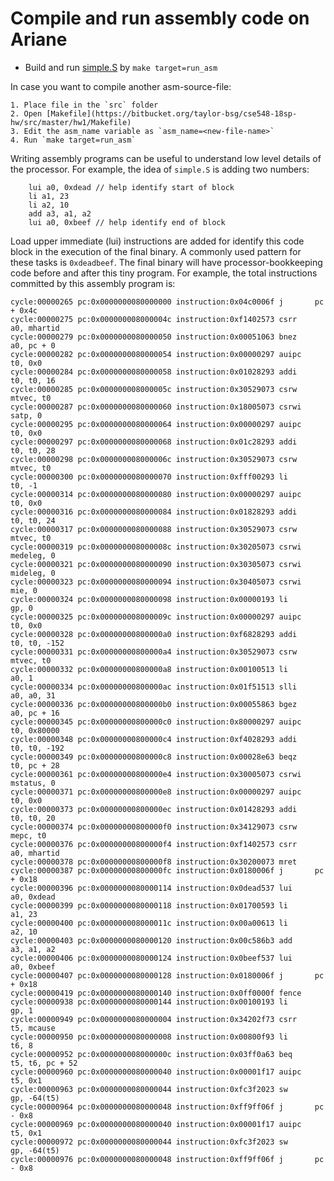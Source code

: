# Compile and run assembly code on Ariane

* Build and run [simple.S](https://bitbucket.org/taylor-bsg/cse548-18sp-hw/src/master/hw1/src/simple.S) by `make target=run_asm`

In case you want to compile another asm-source-file:

    1. Place file in the `src` folder
    2. Open [Makefile](https://bitbucket.org/taylor-bsg/cse548-18sp-hw/src/master/hw1/Makefile)
    3. Edit the asm_name variable as `asm_name=<new-file-name>`
    4. Run `make target=run_asm`

Writing assembly programs can be useful to understand low level details of the processor. For example, the idea of `simple.S` is
adding two numbers:
	
```
	lui a0, 0xdead // help identify start of block
	li a1, 23
	li a2, 10
	add a3, a1, a2
	lui a0, 0xbeef // help identify end of block
```

Load upper immediate (lui) instructions are added for identify this code block in the execution of the final binary. A commonly used
pattern for these tasks is `0xdeadbeef`. The final binary will have processor-bookkeeping code before and after this tiny program.
For example, the total instructions committed by this assembly program is:

```
cycle:00000265 pc:0x0000000080000000 instruction:0x04c0006f j       pc + 0x4c
cycle:00000275 pc:0x000000008000004c instruction:0xf1402573 csrr    a0, mhartid
cycle:00000279 pc:0x0000000080000050 instruction:0x00051063 bnez    a0, pc + 0
cycle:00000282 pc:0x0000000080000054 instruction:0x00000297 auipc   t0, 0x0
cycle:00000284 pc:0x0000000080000058 instruction:0x01028293 addi    t0, t0, 16
cycle:00000285 pc:0x000000008000005c instruction:0x30529073 csrw    mtvec, t0
cycle:00000287 pc:0x0000000080000060 instruction:0x18005073 csrwi   satp, 0
cycle:00000295 pc:0x0000000080000064 instruction:0x00000297 auipc   t0, 0x0
cycle:00000297 pc:0x0000000080000068 instruction:0x01c28293 addi    t0, t0, 28
cycle:00000298 pc:0x000000008000006c instruction:0x30529073 csrw    mtvec, t0
cycle:00000300 pc:0x0000000080000070 instruction:0xfff00293 li      t0, -1
cycle:00000314 pc:0x0000000080000080 instruction:0x00000297 auipc   t0, 0x0
cycle:00000316 pc:0x0000000080000084 instruction:0x01828293 addi    t0, t0, 24
cycle:00000317 pc:0x0000000080000088 instruction:0x30529073 csrw    mtvec, t0
cycle:00000319 pc:0x000000008000008c instruction:0x30205073 csrwi   medeleg, 0
cycle:00000321 pc:0x0000000080000090 instruction:0x30305073 csrwi   mideleg, 0
cycle:00000323 pc:0x0000000080000094 instruction:0x30405073 csrwi   mie, 0
cycle:00000324 pc:0x0000000080000098 instruction:0x00000193 li      gp, 0
cycle:00000325 pc:0x000000008000009c instruction:0x00000297 auipc   t0, 0x0
cycle:00000328 pc:0x00000000800000a0 instruction:0xf6828293 addi    t0, t0, -152
cycle:00000331 pc:0x00000000800000a4 instruction:0x30529073 csrw    mtvec, t0
cycle:00000332 pc:0x00000000800000a8 instruction:0x00100513 li      a0, 1
cycle:00000334 pc:0x00000000800000ac instruction:0x01f51513 slli    a0, a0, 31
cycle:00000336 pc:0x00000000800000b0 instruction:0x00055863 bgez    a0, pc + 16
cycle:00000345 pc:0x00000000800000c0 instruction:0x80000297 auipc   t0, 0x80000
cycle:00000348 pc:0x00000000800000c4 instruction:0xf4028293 addi    t0, t0, -192
cycle:00000349 pc:0x00000000800000c8 instruction:0x00028e63 beqz    t0, pc + 28
cycle:00000361 pc:0x00000000800000e4 instruction:0x30005073 csrwi   mstatus, 0
cycle:00000371 pc:0x00000000800000e8 instruction:0x00000297 auipc   t0, 0x0
cycle:00000373 pc:0x00000000800000ec instruction:0x01428293 addi    t0, t0, 20
cycle:00000374 pc:0x00000000800000f0 instruction:0x34129073 csrw    mepc, t0
cycle:00000376 pc:0x00000000800000f4 instruction:0xf1402573 csrr    a0, mhartid
cycle:00000378 pc:0x00000000800000f8 instruction:0x30200073 mret
cycle:00000387 pc:0x00000000800000fc instruction:0x0180006f j       pc + 0x18
cycle:00000396 pc:0x0000000080000114 instruction:0x0dead537 lui     a0, 0xdead
cycle:00000399 pc:0x0000000080000118 instruction:0x01700593 li      a1, 23
cycle:00000400 pc:0x000000008000011c instruction:0x00a00613 li      a2, 10
cycle:00000403 pc:0x0000000080000120 instruction:0x00c586b3 add     a3, a1, a2
cycle:00000406 pc:0x0000000080000124 instruction:0x0beef537 lui     a0, 0xbeef
cycle:00000407 pc:0x0000000080000128 instruction:0x0180006f j       pc + 0x18
cycle:00000419 pc:0x0000000080000140 instruction:0x0ff0000f fence
cycle:00000938 pc:0x0000000080000144 instruction:0x00100193 li      gp, 1
cycle:00000949 pc:0x0000000080000004 instruction:0x34202f73 csrr    t5, mcause
cycle:00000950 pc:0x0000000080000008 instruction:0x00800f93 li      t6, 8
cycle:00000952 pc:0x000000008000000c instruction:0x03ff0a63 beq     t5, t6, pc + 52
cycle:00000960 pc:0x0000000080000040 instruction:0x00001f17 auipc   t5, 0x1
cycle:00000963 pc:0x0000000080000044 instruction:0xfc3f2023 sw      gp, -64(t5)
cycle:00000964 pc:0x0000000080000048 instruction:0xff9ff06f j       pc - 0x8
cycle:00000969 pc:0x0000000080000040 instruction:0x00001f17 auipc   t5, 0x1
cycle:00000972 pc:0x0000000080000044 instruction:0xfc3f2023 sw      gp, -64(t5)
cycle:00000976 pc:0x0000000080000048 instruction:0xff9ff06f j       pc - 0x8
```
